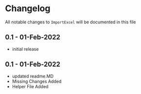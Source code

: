 # Changelog

All notable changes to `ImportExcel` will be documented in this file

## 0.1 - 01-Feb-2022

- initial release

## 0.1 - 01-Feb-2022

- updated readme.MD
- Missing Changes Added
- Helper File Added